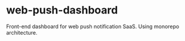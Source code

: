 # web-push-dashboard
Front-end dashboard for web push notification SaaS. Using monorepo architecture.
